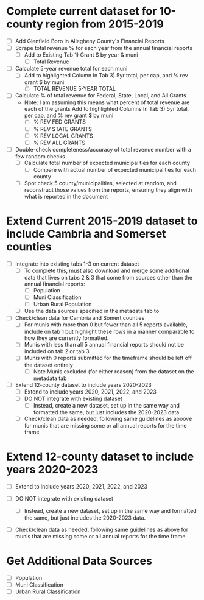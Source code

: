 

# Complete current dataset for 10-county region from 2015-2019
- [ ] Add Glenfield Boro in Allegheny County's Financial Reports 
- [ ] Scrape total revenue % for each year from the annual financial reports
    - [ ] Add to Existing Tab 1) Grant $ by year & muni
        - [ ] Total Revenue
- [ ] Calculate 5-year revenue total for each muni
    - [ ] Add to highlighted Column In Tab 3) 5yr total, per cap, and % rev grant $ by muni
        - [ ] TOTAL REVENUE 5-YEAR TOTAL
- [ ] Calculate % of total revenue for Federal, State, Local, and All Grants
    - Note: I am assuming this means what percent of total revenue are each of the grants
    Add to highlighted Columns In Tab 3) 5yr total, per cap, and % rev grant $ by muni
        - [ ] % REV FED GRANTS
        - [ ] % REV STATE GRANTS
        - [ ] % REV LOCAL GRANTS
        - [ ] % REV ALL GRANTS
- [ ] Double-check completeness/accuracy of total revenue number with a few random checks
    - [ ] Calculate total number of expected municipalities for each county
        - [ ] Compare with actual number of expected municipalities for each county
    - [ ] Spot check 5 county/municipalities, selected at random, and reconstruct those values from the reports, ensuring they align with what is reported in the document

# Extend Current 2015-2019 dataset to include Cambria and Somerset counties
- [ ] Integrate into existing tabs 1-3 on current dataset
    - [ ] To complete this, must also download and merge some additional data that lives on tabs 2 & 3 that come from sources other than the annual financial reports:
        - [ ] Population
        - [ ] Muni Classification
        - [ ] Urban Rural Population
    - [ ] Use the data sources specified in the metadata tab to 
- [ ] Check/clean data for Cambria and Somert counties
    - [ ] For munis with more than 0 but fewer than all 5 reports available, include on tab 1 but highlight these rows in a manner comparable to how they are currently formatted. 
    - [ ] Munis with less than all 5 annual financial reports should not be included on tab 2 or tab 3
    - [ ] Munis with 0 reports submitted for the timeframe should be left off the dataset entirely
        - [ ] Note Munis excluded (for either reason) from the dataset on the metadata tab
- [ ] Extend 12-county dataset to include years 2020-2023
    - [ ] Extend to include years 2020, 2021, 2022, and 2023
    - [ ] DO NOT integrate with existing dataset
        - [ ] Instead, create a new dataset, set up in the same way and formatted the same, but just includes the 2020-2023 data.
    - [ ] Check/clean data as needed, following same guidelines as aboove for munis that are missing some or all annual reports for the time frame 

# Extend 12-county dataset to include years 2020-2023
- [ ] Extend to include years 2020, 2021, 2022, and 2023
- [ ] DO NOT integrate with existing dataset
    - [ ] Instead, create a new dataset, set up in the same way and formatted the same, but just includes the 2020-2023 data.
- [ ] Check/clean data as needed, following same guidelines as above for munis that are missing some or all annual reports for the time frame 


# Get Additional Data Sources

- [ ] Population
- [ ] Muni Classification
- [ ] Urban Rural Classification